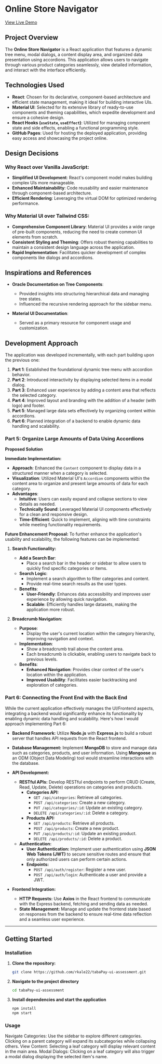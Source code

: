 # Online Store Navigator


[View Live Demo](https://rkale22.github.io/tabaPay-online-store-navigator)

## Project Overview

The **Online Store Navigator** is a React application that features a dynamic tree menu, modal dialogs, a content display area, and organized data presentation using accordions. This application allows users to navigate through various product categories seamlessly, view detailed information, and interact with the interface efficiently.

## Technologies Used

- **React**: Chosen for its declarative, component-based architecture and efficient state management, making it ideal for building interactive UIs.
- **Material UI**: Selected for its extensive library of ready-to-use components and theming capabilities, which expedite development and ensure a cohesive design.
- **React Hooks (`useState`, `useEffect`)**: Utilized for managing component state and side effects, enabling a functional programming style.
- **GitHub Pages**: Used for hosting the deployed application, providing easy access and showcasing the project online.

## Design Decisions

### Why React over Vanilla JavaScript:
- **Simplified UI Development**: React's component model makes building complex UIs more manageable.
- **Enhanced Maintainability**: Code reusability and easier maintenance through component-based architecture.
- **Efficient Rendering**: Leveraging the virtual DOM for optimized rendering performance.

### Why Material UI over Tailwind CSS:
- **Comprehensive Component Library**: Material UI provides a wide range of pre-built components, reducing the need to create common UI elements from scratch.
- **Consistent Styling and Theming**: Offers robust theming capabilities to maintain a consistent design language across the application.
- **Rapid Implementation**: Facilitates quicker development of complex components like dialogs and accordions.

## Inspirations and References

- **Oracle Documentation on Tree Components**:
  - Provided insights into structuring hierarchical data and managing tree states.
  - Influenced the recursive rendering approach for the sidebar menu.
  
- **Material UI Documentation**:
  - Served as a primary resource for component usage and customization.
  

## Development Approach

The application was developed incrementally, with each part building upon the previous one:

1. **Part 1**: Established the foundational dynamic tree menu with accordion behavior.
2. **Part 2**: Introduced interactivity by displaying selected items in a modal dialog.
3. **Part 3**: Enhanced user experience by adding a content area that reflects the selected category.
4. **Part 4**: Improved layout and branding with the addition of a header (with logo) and footer.
5. **Part 5**: Managed large data sets effectively by organizing content within accordions.
6. **Part 6**: Planned integration of a backend to enable dynamic data handling and scalability.



### Part 5: Organize Large Amounts of Data Using Accordions

**Proposed Solution**

**Immediate Implementation:**
- **Approach**: Enhanced the `Content` component to display data in a structured manner when a category is selected.
- **Visualization**: Utilized Material UI's `Accordion` components within the content area to organize and present large amounts of data for each category.
- **Advantages**:
  - **Intuitive**: Users can easily expand and collapse sections to view details as needed.
  - **Technically Sound**: Leveraged Material UI components effectively for a clean and responsive design.
  - **Time-Efficient**: Quick to implement, aligning with time constraints while meeting functionality requirements.

**Future Enhancement Proposal:**
To further enhance the application's usability and scalability, the following features can be implemented:

1. **Search Functionality:**
   - **Add a Search Bar**:
     - Place a search bar in the header or sidebar to allow users to quickly find specific categories or items.
   - **Search Logic**:
     - Implement a search algorithm to filter categories and content.
     - Provide real-time search results as the user types.
   - **Benefits**:
     - **User-Friendly**: Enhances data accessibility and improves user experience by allowing quick navigation.
     - **Scalable**: Efficiently handles large datasets, making the application more robust.

2. **Breadcrumb Navigation:**
   - **Purpose**:
     - Display the user's current location within the category hierarchy, improving navigation and context.
   - **Implementation**:
     - Show a breadcrumb trail above the content area.
     - Each breadcrumb is clickable, enabling users to navigate back to previous levels.
   - **Benefits**:
     - **Enhanced Navigation**: Provides clear context of the user's location within the application.
     - **Improved Usability**: Facilitates easier backtracking and exploration of categories.



### Part 6: Connecting the Front End with the Back End

While the current application effectively manages the UI/Frontend aspects, integrating a backend would significantly enhance its functionality by enabling dynamic data handling and scalability. Here's how I would approach implementing Part 6:

- **Backend Framework:** Utilize **Node.js** with **Express.js** to build a robust server that handles API requests from the React frontend.

- **Database Management:** Implement **MongoDB** to store and manage data such as categories, products, and user information. Using **Mongoose** as an ODM (Object Data Modeling) tool would streamline interactions with the database.

- **API Development:**
  - **RESTful APIs:** Develop RESTful endpoints to perform CRUD (Create, Read, Update, Delete) operations on categories and products.
    - **Categories API:**
      - `GET /api/categories`: Retrieve all categories.
      - `POST /api/categories`: Create a new category.
      - `PUT /api/categories/:id`: Update an existing category.
      - `DELETE /api/categories/:id`: Delete a category.
    - **Products API:**
      - `GET /api/products`: Retrieve all products.
      - `POST /api/products`: Create a new product.
      - `PUT /api/products/:id`: Update an existing product.
      - `DELETE /api/products/:id`: Delete a product.
  - **Authentication:**
    - **User Authentication:** Implement user authentication using **JSON Web Tokens (JWT)** to secure sensitive routes and ensure that only authorized users can perform certain actions.
    - **Endpoints:**
      - `POST /api/auth/register`: Register a new user.
      - `POST /api/auth/login`: Authenticate a user and provide a JWT.

- **Frontend Integration:**
  - **HTTP Requests:** Use **Axios** in the React frontend to communicate with the Express backend, fetching and sending data as needed.
  - **State Management:** Manage and update the frontend state based on responses from the backend to ensure real-time data reflection and a seamless user experience.




---

## Getting Started

### Installation

1. **Clone the repository:**
   ```bash
   git clone https://github.com/rkale22/tabaPay-ui-assessment.git
2. **Navigate to the project directory**
    ```bash
    cd tabaPay-ui-assessment
3. **Install dependencies and start the application**
    ```bash
    npm install
    npm start

### Usage

Navigate Categories: Use the sidebar to explore different categories. Clicking on a parent category will expand its subcategories while collapsing others.
View Content: Selecting a leaf category will display relevant content in the main area.
Modal Dialogs: Clicking on a leaf category will also trigger a modal dialog displaying the selected item's name.

